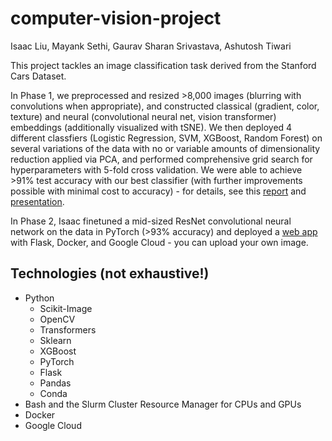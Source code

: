 # computer-vision-project

Isaac Liu, Mayank Sethi, Gaurav Sharan Srivastava, Ashutosh Tiwari

This project tackles an image classification task derived from the Stanford Cars Dataset.

In Phase 1, we preprocessed and resized >8,000 images (blurring with convolutions when appropriate), and constructed classical (gradient, color, texture) and neural (convolutional neural net, vision transformer) embeddings (additionally visualized with tSNE). We then deployed 4 different classfiers (Logistic Regression, SVM, XGBoost, Random Forest) on several variations of the data with no or variable amounts of dimensionality reduction applied via PCA, and performed comprehensive grid search for hyperparameters with 5-fold cross validation. We were able to achieve >91% test accuracy with our best classifier (with further improvements possible with minimal cost to accuracy) - for details, see this [report](https://docs.google.com/document/d/1Hm4_qpn-m_Z5ploa43l7hY6AJFA5l4dOiKIlIt_PWf4/edit#heading=h.rqcihi4c7zuc) and [presentation](https://docs.google.com/presentation/d/1_uGFRyL-al_7lUX1pT7Er69vDq8aFttjd4ZpQKmEFmc/edit?usp=sharing).

In Phase 2, Isaac finetuned a mid-sized ResNet convolutional neural network on the data in PyTorch (>93% accuracy) and deployed a [web app](https://cv-web-app-3m4f2rmfzq-uc.a.run.app) with Flask, Docker, and Google Cloud - you can upload your own image.

## Technologies (not exhaustive!)

- Python
  - Scikit-Image
  - OpenCV
  - Transformers
  - Sklearn
  - XGBoost
  - PyTorch
  - Flask
  - Pandas
  - Conda
- Bash and the Slurm Cluster Resource Manager for CPUs and GPUs
- Docker
- Google Cloud
